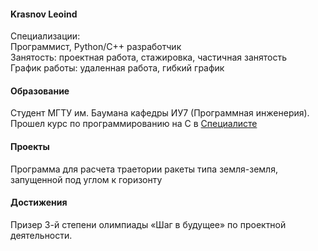<!DOCTYPE  html>
<html>
<head>
    <meta charset="utf-8">
    <meta name="viewport" content="width=device-width, initial-scale=1.0">
    <meta http-equiv="X-UA-Compatible" content="ie=edge">
    <link rel="stylesheet" href="style1.css">
    <link rel="stylesheet" href="https://stackpath.bootstrapcdn.com/bootstrap/4.5.2/css/bootstrap.min.css">
</head>
<body>
    <div class="container">
        <div class="card-header">
            <h4 class="my-0 font-weight-normal">Krasnov Leoind</h4>
        </div>
        <div class=" mb-4 shadow-sm">
            <div class="card-body">
                <p>Специализации:<br>
                  Программист, Python/C++ разработчик<br>
                  Занятость: проектная работа, стажировка, частичная занятость<br>
                  График работы: удаленная работа, гибкий график<br>
                </p>
            </div>
        </div>
        <div class="card-header">
            <h4 class="my-0 font-weight-normal">Образование</h4>
        </div>
        <div class=" mb-4 shadow-sm">
            <div class="card-body">
                <p>
                  Студент МГТУ им. Баумана кафедры ИУ7 (Программная инженерия).<br>
                  Прошел курс по программированию на C в  <a href="https://specialist.ru">Специалисте</a>
                </p>
            </div>
        </div>
        <div class="card-header">
            <h4 class="my-0 font-weight-normal">Проекты</h4>
        </div>
        <div class=" mb-4 shadow-sm">
            <div class="card-body">
                <p>Программа для расчета траетории ракеты типа земля-земля, запущенной под углом к горизонту</p>
            </div>
        </div>
        <div class="card-header">
            <h4 class="my-0 font-weight-normal">Достижения</h4>
        </div>
        <div class=" mb-4 shadow-sm">
            <div class="card-body">
                <p>
                  Призер 3-й степени олимпиады «Шаг в будущее» по проектной деятельности.
                </p>
            </div>
        </div>
    </div>
</body>
</html>
